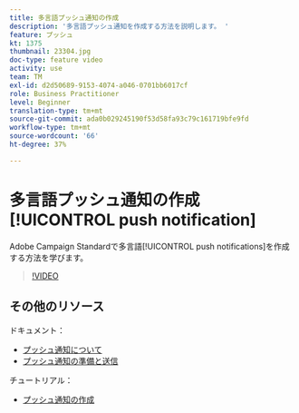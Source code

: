 ```yaml
---
title: 多言語プッシュ通知の作成
description: '多言語プッシュ通知を作成する方法を説明します。 '
feature: プッシュ
kt: 1375
thumbnail: 23304.jpg
doc-type: feature video
activity: use
team: TM
exl-id: d2d50689-9153-4074-a046-0701bb6017cf
role: Business Practitioner
level: Beginner
translation-type: tm+mt
source-git-commit: ada0b029245190f53d58fa93c79c161719bfe9fd
workflow-type: tm+mt
source-wordcount: '66'
ht-degree: 37%

---
```


# 多言語プッシュ通知の作成 [!UICONTROL push notification]

Adobe Campaign Standardで多言語[!UICONTROL push notifications]を作成する方法を学びます。

>[!VIDEO](https://video.tv.adobe.com/v/23304?quality=12)

## その他のリソース

ドキュメント：

* [プッシュ通知について](https://docs.adobe.com/content/help/en/campaign-standard/using/communication-channels/push-notifications/about-push-notifications.html)
* [プッシュ通知の準備と送信](https://docs.adobe.com/content/help/en/campaign-standard/using/communication-channels/push-notifications/preparing-and-sending-a-push-notification.html)

チュートリアル：

* [プッシュ通知の作成](/help/communication-channels/mobile/push-notifications/creating-a-push-notification.md)
